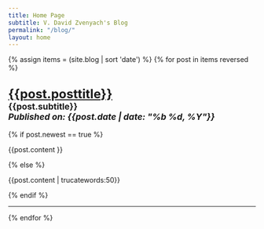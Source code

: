 ```yaml
---
title: Home Page
subtitle: V. David Zvenyach's Blog
permalink: "/blog/"
layout: home
---
```


{% assign items = (site.blog | sort 'date') %}
{% for post in items reversed %}
<h2 class="text-center"><a href="{{post.url}}"><big>{{post.posttitle}}</big></a><br><small>{{post.subtitle}}<br><em>Published on: {{post.date | date: "%b %d, %Y"}}</em></small></h2>
{% if post.newest == true %}
<p>{{post.content }}</p>
{% else %}
<p>{{post.content | trucatewords:50}}</p>
{% endif %}
<hr>
{% endfor %}
